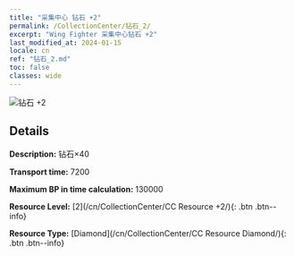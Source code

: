 ```yaml
---
title: "采集中心 钻石 +2"
permalink: /CollectionCenter/钻石_2/
excerpt: "Wing Fighter 采集中心钻石 +2"
last_modified_at: 2024-01-15
locale: cn
ref: "钻石_2.md"
toc: false
classes: wide
---
```



![钻石 +2](/images/cc/CC_Diamond_2.png)

## Details

  **Description:** 钻石×40

  **Transport time:** 7200

  **Maximum BP in time calculation:** 130000

  **Resource Level:** [2](/cn/CollectionCenter/CC Resource +2/){: .btn .btn--info}

  **Resource Type:** [Diamond](/cn/CollectionCenter/CC Resource Diamond/){: .btn .btn--info}

